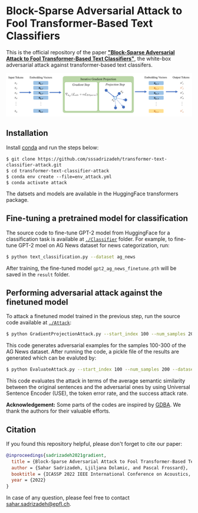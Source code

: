 # Block-Sparse Adversarial Attack to Fool Transformer-Based Text Classifiers

This is the official repository of the paper [**"Block-Sparse Adversarial Attack to Fool Transformer-Based Text Classifiers"**](https://arxiv.org/pdf/2203.05948.pdf), the white-box adversarial attack against transformer-based text classifers. 

![](blockdiagram.png)

## Installation
Install [conda](https://conda.io) and run the steps below:
```
$ git clone https://github.com/sssadrizadeh/transformer-text-classifier-attack.git
$ cd transformer-text-classifier-attack
$ conda env create --file=env_attack.yml
$ conda activate attack
```

The datsets and models are available in the HuggingFace transformers package.

## Fine-tuning a pretrained model for classification
The source code to fine-tune GPT-2 model from HuggingFace for a classification task is available at [`./Classifier`](Classifier) folder. For example, to fine-tune GPT-2 moel on AG News dataset for news categorization, run:
```sh
$ python text_classification.py --dataset ag_news
```
After training, the fine-tuned model `gpt2_ag_news_finetune.pth` will be saved in the `result` folder.

## Performing adversarial attack against the finetuned model
To attack a finetuned model trained in the previous step, run the source code available at [`./Attack`](Attack):
```sh
$ python GradientProjectionAttack.py --start_index 100 --num_samples 200 --dataset ag_news
```
This code generates adversarial examples for the samples 100-300 of the AG News dataset. After running the code, a pickle file of the results are generated which can be evaluted by:
```sh
$ python EvaluateAttack.py --start_index 100 --num_samples 200 --dataset ag_news
```
This code evaluates the attack in terms of the average semantic similarity between the original sentences  and the adversarial ones by using Universal Sentence Encoder (USE), the token error rate, and the success attack rate.

**Acknowledgement:** Some parts of the codes are inspired by [GDBA](https://github.com/facebookresearch/text-adversarial-attack). We thank the authors for their valuable efforts. 

## Citation
If you found this repository helpful, please don't forget to cite our paper:
```BibTeX
@inproceedings{sadrizadeh2021gradient,
  title = {Block-Sparse Adversarial Attack to Fool Transformer-Based Text Classifiers},
  author = {Sahar Sadrizadeh, Ljiljana Dolamic, and Pascal Frossard},
  booktitle = {ICASSP 2022 IEEE International Conference on Acoustics, Speech and Signal Processing (ICASSP)},
  year = {2022}
}
```
In case of any question, please feel free to contact  [sahar.sadrizadeh@epfl.ch](mailto:sahar.sadrizadeh@epfl.ch).